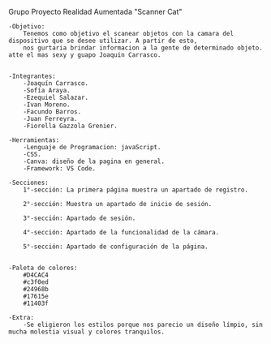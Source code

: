 Grupo Proyecto Realidad Aumentada "Scanner Cat"

	-Objetivo:
		Tenemos como objetivo el scanear objetos con la camara del dispositivo que se desee utilizar. A partir de esto,
		nos gurtaria brindar informacion a la gente de determinado objeto. atte el mas sexy y guapo Joaquin Carrasco.
		

	-Integrantes:
		-Joaquín Carrasco.
		-Sofía Araya.
		-Ezequiel Salazar.
		-Ivan Moreno.
		-Facundo Barros.
		-Juan Ferreyra.
		-Fiorella Gazzola Grenier.

	-Herramientas:
		-Lenguaje de Programacion: javaScript.
		-CSS.
		-Canva: diseño de la pagina en general.
		-Framework: VS Code.

	-Secciones:
		1°-sección: La primera página muestra un apartado de registro.

		2°-sección: Muestra un apartado de inicio de sesión.

		3°-sección: Apartado de sesión.

		4°-sección: Apartado de la funcionalidad de la cámara.

		5°-sección: Apartado de configuración de la página.


	-Paleta de colores:
		#D4CAC4
		#c3f0ed
		#24968b
		#17615e
		#11403f
		
	-Extra:
		-Se eligieron los estilos porque nos parecio un diseño límpio, sin mucha molestia visual y colores tranquilos.